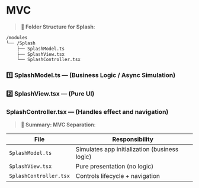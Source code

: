 # MVC
> **📁 Folder Structure for Splash**:

```sh
/modules
└── /Splash
    ├── SplashModel.ts
    ├── SplashView.tsx
    └── SplashController.tsx
```

### 1️⃣ SplashModel.ts — (Business Logic / Async Simulation)
### 2️⃣ SplashView.tsx — (Pure UI)
### SplashController.tsx — (Handles effect and navigation)

> **📁 Summary: MVC Separation**:

| File                   | Responsibility                                |
| ---------------------- | --------------------------------------------- |
| `SplashModel.ts`       | Simulates app initialization (business logic) |
| `SplashView.tsx`       | Pure presentation (no logic)                  |
| `SplashController.tsx` | Controls lifecycle + navigation               |